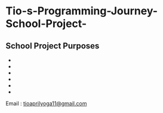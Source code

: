 # Tio-s-Programming-Journey-School-Project-




School Project Purposes
-
-
-
-
-
-
-
Email : tioaprilyoga11@gmail.com
